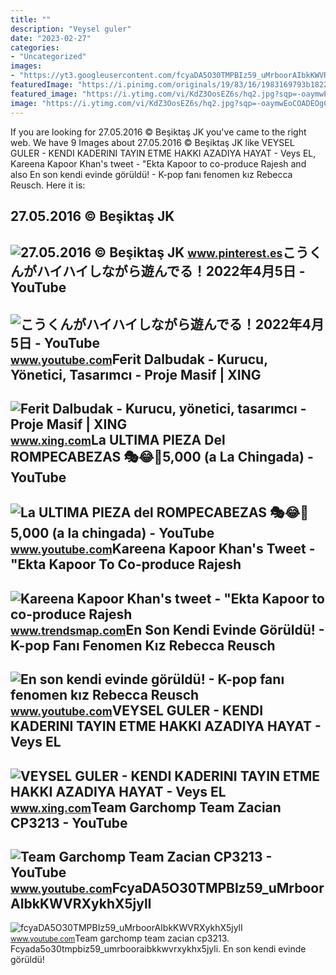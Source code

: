 ```yaml
---
title: ""
description: "Veysel guler"
date: "2023-02-27"
categories:
- "Uncategorized"
images:
- "https://yt3.googleusercontent.com/fcyaDA5O30TMPBIz59_uMrboorAIbkKWVRXykhX5jylI_mHsQMtKYRKrSU6WFKQalZc67BxTzAc=s900-c-k-c0x00ffffff-no-rj"
featuredImage: "https://i.pinimg.com/originals/19/83/16/1983169793b182223b6c587869bf7618.jpg"
featured_image: "https://i.ytimg.com/vi/KdZ3OosEZ6s/hq2.jpg?sqp=-oaymwEoCOADEOgC8quKqQMcGADwAQH4Ad4EgAK4CIoCDAgAEAEYZSBMKGMwDw==&amp;rs=AOn4CLCfzFvJaPoNerKMbSKycXF-fCyaDA"
image: "https://i.ytimg.com/vi/KdZ3OosEZ6s/hq2.jpg?sqp=-oaymwEoCOADEOgC8quKqQMcGADwAQH4Ad4EgAK4CIoCDAgAEAEYZSBMKGMwDw==&amp;rs=AOn4CLCfzFvJaPoNerKMbSKycXF-fCyaDA"
---
```


If you are looking for 27.05.2016 © Beşiktaş JK you've came to the right web. We have 9 Images about 27.05.2016 © Beşiktaş JK like VEYSEL GULER - KENDI KADERINI TAYIN ETME HAKKI AZADIYA HAYAT - Veys EL, Kareena Kapoor Khan's tweet - "Ekta Kapoor to co-produce Rajesh and also En son kendi evinde görüldü! - K-pop fanı fenomen kız Rebecca Reusch. Here it is:

27.05.2016 © Beşiktaş JK
------------------------

 ![27.05.2016 © Beşiktaş JK](https://i.pinimg.com/originals/19/83/16/1983169793b182223b6c587869bf7618.jpg) <small>www.pinterest.es</small>こうくんがハイハイしながら遊んでる！2022年4月5日 - YouTube
-------------------------------------

 ![こうくんがハイハイしながら遊んでる！2022年4月5日 - YouTube](https://i.ytimg.com/vi/H2fAEMesIjo/maxresdefault.jpg?sqp=-oaymwEmCIAKENAF8quKqQMa8AEB-AH-CYAC0AWKAgwIABABGGUgXyhTMA8=&rs=AOn4CLCJYSghky0o-ilndxvg6fCYAda1ug) <small>www.youtube.com</small>Ferit Dalbudak - Kurucu, Yönetici, Tasarımcı - Proje Masif | XING
-----------------------------------------------------------------

 ![Ferit Dalbudak - Kurucu, yönetici, tasarımcı - Proje Masif | XING](https://profile-images.xing.com/images/6a9ae7c0e0efeda85f0ed0f8ed35cdb7-3/ferit-dalbudak.1024x1024.jpg) <small>www.xing.com</small>La ULTIMA PIEZA Del ROMPECABEZAS 🎭😂🧘5,000 (a La Chingada) - YouTube
-------------------------------------------------------------------

 ![La ULTIMA PIEZA del ROMPECABEZAS 🎭😂🧘5,000 (a la chingada) - YouTube](https://i.ytimg.com/vi/KdZ3OosEZ6s/hq2.jpg?sqp=-oaymwEoCOADEOgC8quKqQMcGADwAQH4Ad4EgAK4CIoCDAgAEAEYZSBMKGMwDw==&rs=AOn4CLCfzFvJaPoNerKMbSKycXF-fCyaDA) <small>www.youtube.com</small>Kareena Kapoor Khan's Tweet - "Ekta Kapoor To Co-produce Rajesh
---------------------------------------------------------------

 ![Kareena Kapoor Khan's tweet - "Ekta Kapoor to co-produce Rajesh](https://pbs.twimg.com/media/Fcyada8X0AANSFu.jpg) <small>www.trendsmap.com</small>En Son Kendi Evinde Görüldü! - K-pop Fanı Fenomen Kız Rebecca Reusch
--------------------------------------------------------------------

 ![En son kendi evinde görüldü! - K-pop fanı fenomen kız Rebecca Reusch](https://i.ytimg.com/vi/grdID7tRlOM/maxresdefault.jpg) <small>www.youtube.com</small>VEYSEL GULER - KENDI KADERINI TAYIN ETME HAKKI AZADIYA HAYAT - Veys EL
----------------------------------------------------------------------

 ![VEYSEL GULER - KENDI KADERINI TAYIN ETME HAKKI AZADIYA HAYAT - Veys EL](https://profile-images.xing.com/images/1a491565d37cd4d779ea15ec3c606faa-3/veysel-guler.1024x1024.jpg) <small>www.xing.com</small>Team Garchomp Team Zacian CP3213 - YouTube
------------------------------------------

 ![Team Garchomp Team Zacian CP3213 - YouTube](https://i.ytimg.com/vi/HYLCwcE-Dgc/maxres2.jpg?sqp=-oaymwEoCIAKENAF8quKqQMcGADwAQH4AYwCgALgA4oCDAgAEAEYRSBHKGUwDw==&rs=AOn4CLC_ulBvmvqa2cf2uT56Qfk3FCYaDA) <small>www.youtube.com</small>FcyaDA5O30TMPBIz59\_uMrboorAIbkKWVRXykhX5jylI
---------------------------------------------

 ![fcyaDA5O30TMPBIz59_uMrboorAIbkKWVRXykhX5jylI](https://yt3.googleusercontent.com/fcyaDA5O30TMPBIz59_uMrboorAIbkKWVRXykhX5jylI_mHsQMtKYRKrSU6WFKQalZc67BxTzAc=s900-c-k-c0x00ffffff-no-rj) <small>www.youtube.com</small>Team garchomp team zacian cp3213. Fcyada5o30tmpbiz59\_umrbooraibkkwvrxykhx5jyli. En son kendi evinde görüldü!
